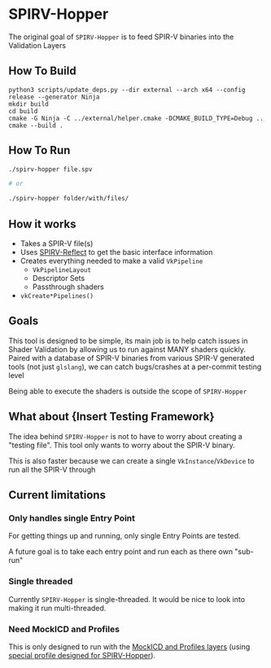 # SPIRV-Hopper

The original goal of `SPIRV-Hopper` is to feed SPIR-V binaries into the Validation Layers

## How To Build

```
python3 scripts/update_deps.py --dir external --arch x64 --config release --generator Ninja
mkdir build
cd build
cmake -G Ninja -C ../external/helper.cmake -DCMAKE_BUILD_TYPE=Debug ..
cmake --build .
```

## How To Run

```bash
./spirv-hopper file.spv

# or

./spirv-hopper folder/with/files/
```

## How it works

- Takes a SPIR-V file(s)
- Uses [SPIRV-Reflect](https://github.com/KhronosGroup/SPIRV-Reflect) to get the basic interface information
- Creates everything needed to make a valid `VkPipeline`
    - `VkPipelineLayout`
    - Descriptor Sets
    - Passthrough shaders
- `vkCreate*Pipelines()`

## Goals

This tool is designed to be simple, its main job is to help catch issues in Shader Validation by allowing us to run against MANY shaders quickly. Paired with a database of SPIR-V binaries from various SPIR-V generated tools (not just `glslang`), we can catch bugs/crashes at a per-commit testing level

Being able to execute the shaders is outside the scope of `SPIRV-Hopper`

## What about {Insert Testing Framework}

The idea behind `SPIRV-Hopper` is not to have to worry about creating a "testing file". This tool only wants to worry about the SPIR-V binary.

This is also faster because we can create a single `VkInstance`/`VkDevice` to run all the SPIR-V through

## Current limitations

### Only handles single Entry Point

For getting things up and running, only single Entry Points are tested.

A future goal is to take each entry point and run each as there own "sub-run"

### Single threaded

Currently `SPIRV-Hopper` is single-threaded. It would be nice to look into making it run multi-threaded.

### Need MockICD and Profiles

This is only designed to run with the [MockICD and Profiles layers](https://github.com/KhronosGroup/Vulkan-ValidationLayers/tree/main/tests#running-tests-on-mockicd-and-profiles-layer) (using [special profile designed for SPIRV-Hopper](./spirv_hopper_profile.json)).
